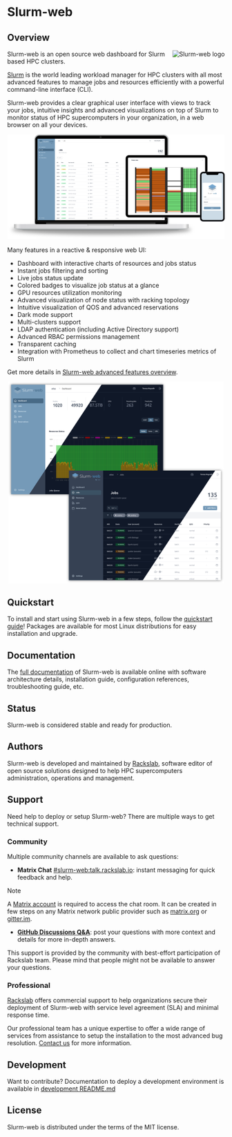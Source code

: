 # Slurm-web

## Overview

<img
  src="assets/logo/bitmaps/slurm-web_full_white_medium.png"
  alt="Slurm-web logo"
  align="right">

Slurm-web is an open source web dashboard for Slurm based HPC clusters.

[Slurm](https://slurm.schedmd.com/) is the world leading workload manager for
HPC clusters with all most advanced features to manage jobs and resources
efficiently with a powerful command-line interface (CLI).

Slurm-web provides a clear graphical user interface with views to track your
jobs, intuitive insights and advanced visualizations on top of Slurm to monitor
status of HPC supercomputers in your organization, in a web browser on all your
devices.

<p align="center">
<img
  src="assets/screenshots/assemblies/bitmaps/slurm-web_devices-medium.png"
  alt="Slurm-web on all devices"
  width="600px"
  style="margin: 0 auto;">
<p>

Many features in a reactive & responsive web UI:

* Dashboard with interactive charts of resources and jobs status
* Instant jobs filtering and sorting
* Live jobs status update
* Colored badges to visualize job status at a glance
* GPU resources utilization monitoring
* Advanced visualization of node status with racking topology
* Intuitive visualization of QOS and advanced reservations
* Dark mode support
* Multi-clusters support
* LDAP authentication (including Active Directory support)
* Advanced RBAC permissions management
* Transparent caching
* Integration with Prometheus to collect and chart timeseries metrics of Slurm

Get more details in
[Slurm-web advanced features overview](https://docs.rackslab.io/slurm-web/overview/overview.html).

<p align="center">
<img
  src="assets/screenshots/assemblies/bitmaps/slurm-web_dark_mode-tiny.png"
  alt="Slurm-web on all devices"
  width="500px"
  style="margin: 0 auto;">
<p>


## Quickstart

To install and start using Slurm-web in a few steps, follow the
[quickstart guide](https://docs.rackslab.io/slurm-web/install/quickstart.html)!
Packages are available for most Linux distributions for easy installation and
upgrade.

## Documentation

The [full documentation](https://docs.rackslab.io/slurm-web/) of Slurm-web is
available online with software architecture details, installation guide,
configuration references, troubleshooting guide, etc.

## Status

Slurm-web is considered stable and ready for production.

## Authors

Slurm-web is developed and maintained by [Rackslab](https://rackslab.io),
software editor of open source solutions designed to help HPC supercomputers
administration, operations and management.

## Support

Need help to deploy or setup Slurm-web? There are multiple ways to get technical
support.

### Community

Multiple community channels are available to ask questions:

* **Matrix Chat** [#slurm-web:talk.rackslab.io](https://matrix.to/#/#slurm-web:talk.rackslab.io):
  instant messaging for quick feedback and help.

> [!NOTE]
> A [Matrix account](https://matrix.org/docs/chat_basics/matrix-for-im/#creating-a-matrix-account)
> is required to access the chat room. It can be created in few steps on any
> Matrix network public provider such as [matrix.org](https://matrix.org) or
> [gitter.im](https://gitter.im/#apps).

* [**GitHub Discussions Q&A**](https://github.com/rackslab/slurm-web/discussions/categories/q-a):
  post your questions with more context and details for more in-depth answers.

This support is provided by the community with best-effort participation of
Rackslab team. Please mind that people might not be available to answer your
questions.

### Professional

[Rackslab](https://rackslab.io) offers commercial support to help organizations
secure their deployment of Slurm-web with service level agreement (SLA) and
minimal response time.

Our professional team has a unique expertise to offer a wide range of services
from assistance to setup the installation to the most advanced bug resolution.
[Contact us](https://rackslab.io/en/contact/) for more information.

## Development

Want to contribute? Documentation to deploy a development environment is
available in
[development README.md](https://github.com/rackslab/slurm-web/blob/main/dev/README.md)

## License

Slurm-web is distributed under the terms of the MIT license.
